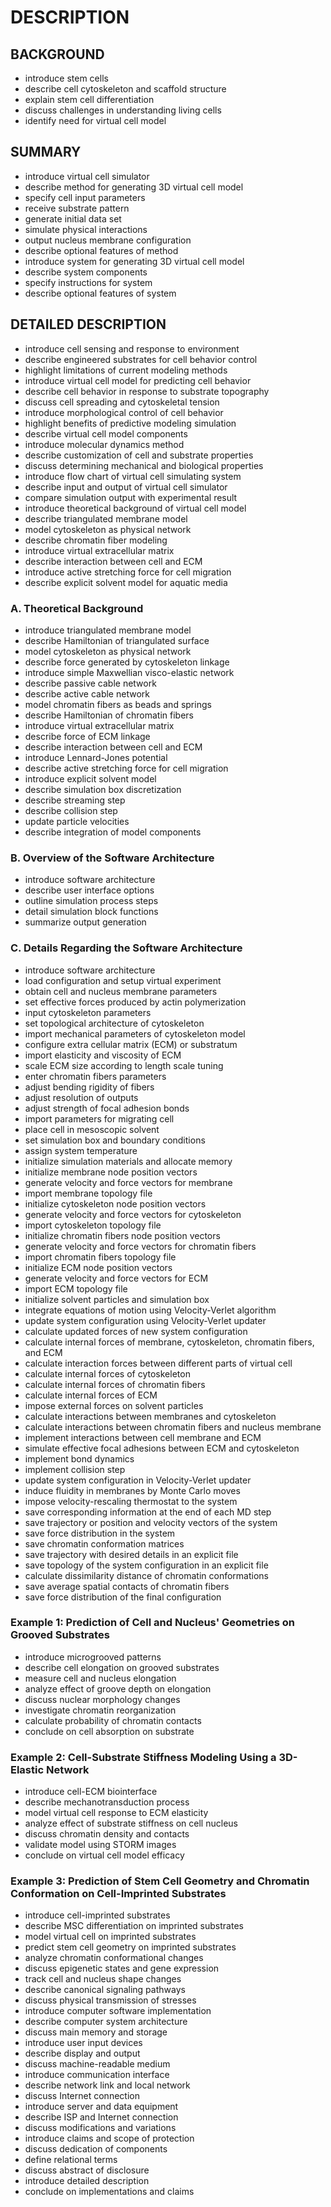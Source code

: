 # DESCRIPTION

## BACKGROUND

- introduce stem cells
- describe cell cytoskeleton and scaffold structure
- explain stem cell differentiation
- discuss challenges in understanding living cells
- identify need for virtual cell model

## SUMMARY

- introduce virtual cell simulator
- describe method for generating 3D virtual cell model
- specify cell input parameters
- receive substrate pattern
- generate initial data set
- simulate physical interactions
- output nucleus membrane configuration
- describe optional features of method
- introduce system for generating 3D virtual cell model
- describe system components
- specify instructions for system
- describe optional features of system

## DETAILED DESCRIPTION

- introduce cell sensing and response to environment
- describe engineered substrates for cell behavior control
- highlight limitations of current modeling methods
- introduce virtual cell model for predicting cell behavior
- describe cell behavior in response to substrate topography
- discuss cell spreading and cytoskeletal tension
- introduce morphological control of cell behavior
- highlight benefits of predictive modeling simulation
- describe virtual cell model components
- introduce molecular dynamics method
- describe customization of cell and substrate properties
- discuss determining mechanical and biological properties
- introduce flow chart of virtual cell simulating system
- describe input and output of virtual cell simulator
- compare simulation output with experimental result
- introduce theoretical background of virtual cell model
- describe triangulated membrane model
- model cytoskeleton as physical network
- describe chromatin fiber modeling
- introduce virtual extracellular matrix
- describe interaction between cell and ECM
- introduce active stretching force for cell migration
- describe explicit solvent model for aquatic media

### A. Theoretical Background

- introduce triangulated membrane model
- describe Hamiltonian of triangulated surface
- model cytoskeleton as physical network
- describe force generated by cytoskeleton linkage
- introduce simple Maxwellian visco-elastic network
- describe passive cable network
- describe active cable network
- model chromatin fibers as beads and springs
- describe Hamiltonian of chromatin fibers
- introduce virtual extracellular matrix
- describe force of ECM linkage
- describe interaction between cell and ECM
- introduce Lennard-Jones potential
- describe active stretching force for cell migration
- introduce explicit solvent model
- describe simulation box discretization
- describe streaming step
- describe collision step
- update particle velocities
- describe integration of model components

### B. Overview of the Software Architecture

- introduce software architecture
- describe user interface options
- outline simulation process steps
- detail simulation block functions
- summarize output generation

### C. Details Regarding the Software Architecture

- introduce software architecture
- load configuration and setup virtual experiment
- obtain cell and nucleus membrane parameters
- set effective forces produced by actin polymerization
- input cytoskeleton parameters
- set topological architecture of cytoskeleton
- import mechanical parameters of cytoskeleton model
- configure extra cellular matrix (ECM) or substratum
- import elasticity and viscosity of ECM
- scale ECM size according to length scale tuning
- enter chromatin fibers parameters
- adjust bending rigidity of fibers
- adjust resolution of outputs
- adjust strength of focal adhesion bonds
- import parameters for migrating cell
- place cell in mesoscopic solvent
- set simulation box and boundary conditions
- assign system temperature
- initialize simulation materials and allocate memory
- initialize membrane node position vectors
- generate velocity and force vectors for membrane
- import membrane topology file
- initialize cytoskeleton node position vectors
- generate velocity and force vectors for cytoskeleton
- import cytoskeleton topology file
- initialize chromatin fibers node position vectors
- generate velocity and force vectors for chromatin fibers
- import chromatin fibers topology file
- initialize ECM node position vectors
- generate velocity and force vectors for ECM
- import ECM topology file
- initialize solvent particles and simulation box
- integrate equations of motion using Velocity-Verlet algorithm
- update system configuration using Velocity-Verlet updater
- calculate updated forces of new system configuration
- calculate internal forces of membrane, cytoskeleton, chromatin fibers, and ECM
- calculate interaction forces between different parts of virtual cell
- calculate internal forces of cytoskeleton
- calculate internal forces of chromatin fibers
- calculate internal forces of ECM
- impose external forces on solvent particles
- calculate interactions between membranes and cytoskeleton
- calculate interactions between chromatin fibers and nucleus membrane
- implement interactions between cell membrane and ECM
- simulate effective focal adhesions between ECM and cytoskeleton
- implement bond dynamics
- implement collision step
- update system configuration in Velocity-Verlet updater
- induce fluidity in membranes by Monte Carlo moves
- impose velocity-rescaling thermostat to the system
- save corresponding information at the end of each MD step
- save trajectory or position and velocity vectors of the system
- save force distribution in the system
- save chromatin conformation matrices
- save trajectory with desired details in an explicit file
- save topology of the system configuration in an explicit file
- calculate dissimilarity distance of chromatin conformations
- save average spatial contacts of chromatin fibers
- save force distribution of the final configuration

### Example 1: Prediction of Cell and Nucleus' Geometries on Grooved Substrates

- introduce microgrooved patterns
- describe cell elongation on grooved substrates
- measure cell and nucleus elongation
- analyze effect of groove depth on elongation
- discuss nuclear morphology changes
- investigate chromatin reorganization
- calculate probability of chromatin contacts
- conclude on cell absorption on substrate

### Example 2: Cell-Substrate Stiffness Modeling Using a 3D-Elastic Network

- introduce cell-ECM biointerface
- describe mechanotransduction process
- model virtual cell response to ECM elasticity
- analyze effect of substrate stiffness on cell nucleus
- discuss chromatin density and contacts
- validate model using STORM images
- conclude on virtual cell model efficacy

### Example 3: Prediction of Stem Cell Geometry and Chromatin Conformation on Cell-Imprinted Substrates

- introduce cell-imprinted substrates
- describe MSC differentiation on imprinted substrates
- model virtual cell on imprinted substrates
- predict stem cell geometry on imprinted substrates
- analyze chromatin conformational changes
- discuss epigenetic states and gene expression
- track cell and nucleus shape changes
- describe canonical signaling pathways
- discuss physical transmission of stresses
- introduce computer software implementation
- describe computer system architecture
- discuss main memory and storage
- introduce user input devices
- describe display and output
- discuss machine-readable medium
- introduce communication interface
- describe network link and local network
- discuss Internet connection
- introduce server and data equipment
- describe ISP and Internet connection
- discuss modifications and variations
- introduce claims and scope of protection
- discuss dedication of components
- define relational terms
- discuss abstract of disclosure
- introduce detailed description
- conclude on implementations and claims

